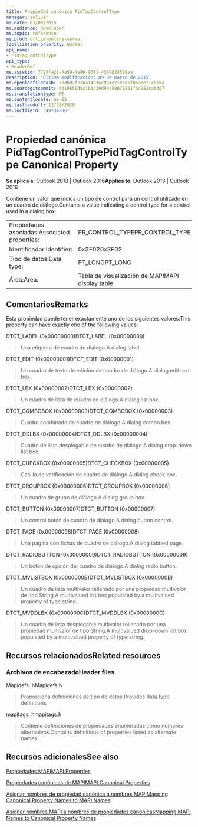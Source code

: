 ```yaml
---
title: Propiedad canónica PidTagControlType
manager: soliver
ms.date: 03/09/2015
ms.audience: Developer
ms.topic: reference
ms.prod: office-online-server
localization_priority: Normal
api_name:
- PidTagControlType
api_type:
- HeaderDef
ms.assetid: 7728fa2f-4a59-4e86-90f1-4384824598aa
description: 'Última modificación: 09 de marzo de 2015'
ms.openlocfilehash: 7bdb02f72ba14a36c8a4c218cd5f0631e7145e6a
ms.sourcegitcommit: 0419850d5c1b3439d9da59070201fb4952ca5d07
ms.translationtype: MT
ms.contentlocale: es-ES
ms.lasthandoff: 12/28/2020
ms.locfileid: "49734206"
---
```

# <a name="pidtagcontroltype-canonical-property"></a><span data-ttu-id="e675c-103">Propiedad canónica PidTagControlType</span><span class="sxs-lookup"><span data-stu-id="e675c-103">PidTagControlType Canonical Property</span></span>

  
  
<span data-ttu-id="e675c-104">**Se aplica a**: Outlook 2013 | Outlook 2016</span><span class="sxs-lookup"><span data-stu-id="e675c-104">**Applies to**: Outlook 2013 | Outlook 2016</span></span> 
  
<span data-ttu-id="e675c-105">Contiene un valor que indica un tipo de control para un control utilizado en un cuadro de diálogo.</span><span class="sxs-lookup"><span data-stu-id="e675c-105">Contains a value indicating a control type for a control used in a dialog box.</span></span> 
  
|||
|:-----|:-----|
|<span data-ttu-id="e675c-106">Propiedades asociadas:</span><span class="sxs-lookup"><span data-stu-id="e675c-106">Associated properties:</span></span>  <br/> |<span data-ttu-id="e675c-107">PR_CONTROL_TYPE</span><span class="sxs-lookup"><span data-stu-id="e675c-107">PR_CONTROL_TYPE</span></span>  <br/> |
|<span data-ttu-id="e675c-108">Identificador:</span><span class="sxs-lookup"><span data-stu-id="e675c-108">Identifier:</span></span>  <br/> |<span data-ttu-id="e675c-109">0x3F02</span><span class="sxs-lookup"><span data-stu-id="e675c-109">0x3F02</span></span>  <br/> |
|<span data-ttu-id="e675c-110">Tipo de datos:</span><span class="sxs-lookup"><span data-stu-id="e675c-110">Data type:</span></span>  <br/> |<span data-ttu-id="e675c-111">PT_LONG</span><span class="sxs-lookup"><span data-stu-id="e675c-111">PT_LONG</span></span>  <br/> |
|<span data-ttu-id="e675c-112">Área:</span><span class="sxs-lookup"><span data-stu-id="e675c-112">Area:</span></span>  <br/> |<span data-ttu-id="e675c-113">Tabla de visualización de MAPI</span><span class="sxs-lookup"><span data-stu-id="e675c-113">MAPI display table</span></span>  <br/> |
   
## <a name="remarks"></a><span data-ttu-id="e675c-114">Comentarios</span><span class="sxs-lookup"><span data-stu-id="e675c-114">Remarks</span></span>

<span data-ttu-id="e675c-115">Esta propiedad puede tener exactamente uno de los siguientes valores:</span><span class="sxs-lookup"><span data-stu-id="e675c-115">This property can have exactly one of the following values:</span></span>
    
<span data-ttu-id="e675c-116">DTCT_LABEL (0x00000000)</span><span class="sxs-lookup"><span data-stu-id="e675c-116">DTCT_LABEL (0x00000000)</span></span>
  
> <span data-ttu-id="e675c-117">Una etiqueta de cuadro de diálogo.</span><span class="sxs-lookup"><span data-stu-id="e675c-117">A dialog label.</span></span>
   
<span data-ttu-id="e675c-118">DTCT_EDIT (0x00000001)</span><span class="sxs-lookup"><span data-stu-id="e675c-118">DTCT_EDIT (0x00000001)</span></span>
  
> <span data-ttu-id="e675c-119">Un cuadro de texto de edición de cuadro de diálogo.</span><span class="sxs-lookup"><span data-stu-id="e675c-119">A dialog edit text box.</span></span>

<span data-ttu-id="e675c-120">DTCT_LBX (0x00000002)</span><span class="sxs-lookup"><span data-stu-id="e675c-120">DTCT_LBX (0x00000002)</span></span>
  
> <span data-ttu-id="e675c-121">Un cuadro de lista de cuadro de diálogo.</span><span class="sxs-lookup"><span data-stu-id="e675c-121">A dialog list box.</span></span>
    
<span data-ttu-id="e675c-122">DTCT_COMBOBOX (0x00000003)</span><span class="sxs-lookup"><span data-stu-id="e675c-122">DTCT_COMBOBOX (0x00000003)</span></span>
  
> <span data-ttu-id="e675c-123">Cuadro combinado de cuadro de diálogo.</span><span class="sxs-lookup"><span data-stu-id="e675c-123">A dialog combo box.</span></span>

<span data-ttu-id="e675c-124">DTCT_DDLBX (0x00000004)</span><span class="sxs-lookup"><span data-stu-id="e675c-124">DTCT_DDLBX (0x00000004)</span></span>
  
> <span data-ttu-id="e675c-125">Cuadro de lista desplegable de cuadro de diálogo.</span><span class="sxs-lookup"><span data-stu-id="e675c-125">A dialog drop-down list box.</span></span>

<span data-ttu-id="e675c-126">DTCT_CHECKBOX (0x00000005)</span><span class="sxs-lookup"><span data-stu-id="e675c-126">DTCT_CHECKBOX (0x00000005)</span></span>
  
> <span data-ttu-id="e675c-127">Casilla de verificación de cuadro de diálogo.</span><span class="sxs-lookup"><span data-stu-id="e675c-127">A dialog check box.</span></span>

<span data-ttu-id="e675c-128">DTCT_GROUPBOX (0x00000006)</span><span class="sxs-lookup"><span data-stu-id="e675c-128">DTCT_GROUPBOX (0x00000006)</span></span>
  
> <span data-ttu-id="e675c-129">Un cuadro de grupo de diálogo.</span><span class="sxs-lookup"><span data-stu-id="e675c-129">A dialog group box.</span></span>
  
<span data-ttu-id="e675c-130">DTCT_BUTTON (0x00000007)</span><span class="sxs-lookup"><span data-stu-id="e675c-130">DTCT_BUTTON (0x00000007)</span></span>
  
> <span data-ttu-id="e675c-131">Un control botón de cuadro de diálogo.</span><span class="sxs-lookup"><span data-stu-id="e675c-131">A dialog button control.</span></span>
    
<span data-ttu-id="e675c-132">DTCT_PAGE (0x00000008)</span><span class="sxs-lookup"><span data-stu-id="e675c-132">DTCT_PAGE (0x00000008)</span></span>
  
> <span data-ttu-id="e675c-133">Una página con fichas de cuadro de diálogo.</span><span class="sxs-lookup"><span data-stu-id="e675c-133">A dialog tabbed page.</span></span>
    
<span data-ttu-id="e675c-134">DTCT_RADIOBUTTON (0x00000009)</span><span class="sxs-lookup"><span data-stu-id="e675c-134">DTCT_RADIOBUTTON (0x00000009)</span></span>
  
> <span data-ttu-id="e675c-135">Un botón de opción del cuadro de diálogo.</span><span class="sxs-lookup"><span data-stu-id="e675c-135">A dialog radio button.</span></span>
    
<span data-ttu-id="e675c-136">DTCT_MVLISTBOX (0x0000000B)</span><span class="sxs-lookup"><span data-stu-id="e675c-136">DTCT_MVLISTBOX (0x0000000B)</span></span>
  
> <span data-ttu-id="e675c-137">Un cuadro de lista multivalor rellenado por una propiedad multivalor de tipo String.</span><span class="sxs-lookup"><span data-stu-id="e675c-137">A multivalued list box populated by a multivalued property of type string.</span></span>
    
<span data-ttu-id="e675c-138">DTCT_MVDDLBX (0x0000000C)</span><span class="sxs-lookup"><span data-stu-id="e675c-138">DTCT_MVDDLBX (0x0000000C)</span></span>
  
> <span data-ttu-id="e675c-139">Un cuadro de lista desplegable multivalor rellenado por una propiedad multivalor de tipo String.</span><span class="sxs-lookup"><span data-stu-id="e675c-139">A multivalued drop-down list box populated by a multivalued property of type string.</span></span>
    
## <a name="related-resources"></a><span data-ttu-id="e675c-140">Recursos relacionados</span><span class="sxs-lookup"><span data-stu-id="e675c-140">Related resources</span></span>

### <a name="header-files"></a><span data-ttu-id="e675c-141">Archivos de encabezado</span><span class="sxs-lookup"><span data-stu-id="e675c-141">Header files</span></span>

<span data-ttu-id="e675c-142">Mapidefs. h</span><span class="sxs-lookup"><span data-stu-id="e675c-142">Mapidefs.h</span></span>
  
> <span data-ttu-id="e675c-143">Proporciona definiciones de tipo de datos.</span><span class="sxs-lookup"><span data-stu-id="e675c-143">Provides data type definitions.</span></span>
    
<span data-ttu-id="e675c-144">mapitags. h</span><span class="sxs-lookup"><span data-stu-id="e675c-144">mapitags.h</span></span>
  
> <span data-ttu-id="e675c-145">Contiene definiciones de propiedades enumeradas como nombres alternativos.</span><span class="sxs-lookup"><span data-stu-id="e675c-145">Contains definitions of properties listed as alternate names.</span></span>
    
## <a name="see-also"></a><span data-ttu-id="e675c-146">Recursos adicionales</span><span class="sxs-lookup"><span data-stu-id="e675c-146">See also</span></span>



[<span data-ttu-id="e675c-147">Propiedades MAPI</span><span class="sxs-lookup"><span data-stu-id="e675c-147">MAPI Properties</span></span>](mapi-properties.md)
  
[<span data-ttu-id="e675c-148">Propiedades canónicas de MAPI</span><span class="sxs-lookup"><span data-stu-id="e675c-148">MAPI Canonical Properties</span></span>](mapi-canonical-properties.md)
  
[<span data-ttu-id="e675c-149">Asignar nombres de propiedad canónica a nombres MAPI</span><span class="sxs-lookup"><span data-stu-id="e675c-149">Mapping Canonical Property Names to MAPI Names</span></span>](mapping-canonical-property-names-to-mapi-names.md)
  
[<span data-ttu-id="e675c-150">Asignar nombres MAPI a nombres de propiedades canónicas</span><span class="sxs-lookup"><span data-stu-id="e675c-150">Mapping MAPI Names to Canonical Property Names</span></span>](mapping-mapi-names-to-canonical-property-names.md)

